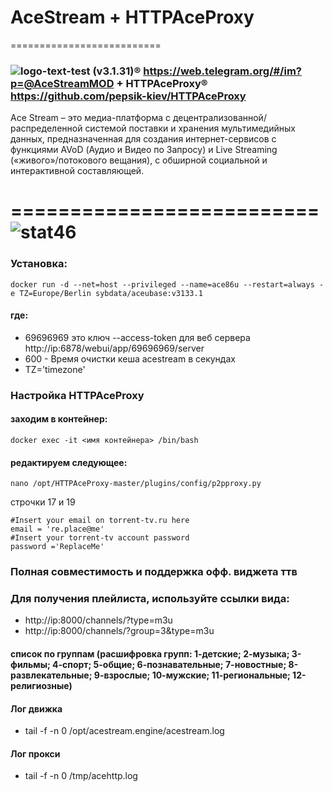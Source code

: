 # AceStream + HTTPAceProxy
==========================
### ![logo-text-test](https://user-images.githubusercontent.com/24189833/36645710-3deca456-1a6d-11e8-8bf0-84f078703d8d.png) (v3.1.31)&#174; https://web.telegram.org/#/im?p=@AceStreamMOD + HTTPAceProxy&#174; https://github.com/pepsik-kiev/HTTPAceProxy

Ace Stream – это медиа-платформа с децентрализованной/распределенной системой поставки и хранения мультимедийных данных, предназначенная для создания интернет-сервисов с функциями AVoD (Аудио и Видео по Запросу) и Live Streaming («живого»/потокового вещания), с обширной социальной и интерактивной составляющей.

==========================
![stat46](https://user-images.githubusercontent.com/24189833/51075114-a10eab80-1687-11e9-84fd-5a748a71c804.png)
==========================
### Установка: 
```
docker run -d --net=host --privileged --name=ace86u --restart=always -e TZ=Europe/Berlin sybdata/aceubase:v3133.1
```
 #### где:

  * 69696969 это ключ --access-token для веб сервера http://ip:6878/webui/app/69696969/server
  * 600 - Время очистки кеша acestream в секундах
  * TZ='timezone'

### Настройка HTTPAceProxy
#### заходим в контейнер:
```
docker exec -it <имя контейнера> /bin/bash
```
#### редактируем следующее:
```
nano /opt/HTTPAceProxy-master/plugins/config/p2pproxy.py
```
строчки 17 и 19
```
#Insert your email on torrent-tv.ru here
email = 're.place@me'
#Insert your torrent-tv account password
password ='ReplaceMe'
```
### Полная совместимость и поддержка офф. виджета ттв
### Для получения плейлиста, используйте ссылки вида:
* http://ip:8000/channels/?type=m3u
* http://ip:8000/channels/?group=3&type=m3u
#### список по группам (расшифровка групп: 1-детские; 2-музыка; 3-фильмы; 4-спорт; 5-общие; 6-познавательные; 7-новостные; 8-развлекательные; 9-взрослые; 10-мужские; 11-региональные; 12-религиозные)

#### Лог движка 
* tail -f -n 0 /opt/acestream.engine/acestream.log

#### Лог прокси
* tail -f -n 0 /tmp/acehttp.log
